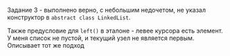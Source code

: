 Задание 3 - выполнено верно, с небольшим недочетом, не указал конструктор в `abstract class LinkedList`.

Также предусловие для `left()` в эталоне - левее курсора есть элемент.
У меня список не пустой, и текущий узел не является первым. Описывает тот же подход